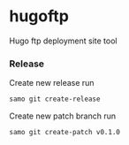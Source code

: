 # hugoftp

Hugo ftp deployment site tool 

### Release

Create new release run
```bash
samo git create-release
```

Create new patch branch run
```bash
samo git create-patch v0.1.0
```